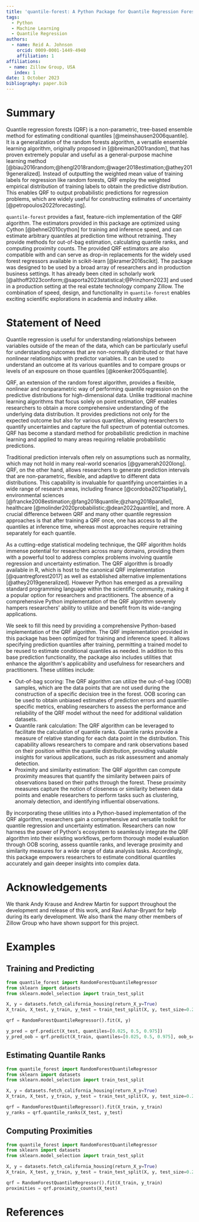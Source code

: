 ```yaml
---
title: 'quantile-forest: A Python Package for Quantile Regression Forests'
tags:
  - Python
  - Machine Learning
  - Quantile Regression
authors:
  - name: Reid A. Johnson
    orcid: 0009-0001-1449-4940
    affiliation: 1
affiliations:
 - name: Zillow Group, USA
   index: 1
date: 1 October 2023
bibliography: paper.bib
---
```


# Summary

Quantile regression forests (QRF) is a non-parametric, tree-based ensemble method for estimating conditional quantiles [@meinshausen2006quantile]. It is a generalization of the random forests algorithm, a versatile ensemble learning algorithm, originally proposed in [@breiman2001random], that has proven extremely popular and useful as a general-purpose machine learning method [@biau2016random;@hengl2018random;@wager2018estimation;@athey2019generalized]. Instead of outputting the weighted mean value of training labels for regression like random forests, QRF employ the weighted empirical distribution of training labels to obtain the predictive distribution. This enables QRF to output probabilistic predictions for regression problems, which are widely useful for constructing estimates of uncertainty [@petropoulos2022forecasting].

`quantile-forest` provides a fast, feature-rich implementation of the QRF algorithm. The estimators provided in this package are optimized using Cython [@behnel2010cython] for training and inference speed, and can estimate arbitrary quantiles at prediction time without retraining. They provide methods for out-of-bag estimation, calculating quantile ranks, and computing proximity counts. The provided QRF estimators are also compatible with and can serve as drop-in replacements for the widely used forest regressors available in scikit-learn [@kramer2016scikit]. The package was designed to be used by a broad array of researchers and in production business settings. It has already been cited in scholarly work [@althoff2023conform;@saporta2023statistical;@Prinzhorn2023] and used in a production setting at the real estate technology company Zillow. The combination of speed, design, and functionality in `quantile-forest` enables exciting scientific explorations in academia and industry alike.

# Statement of Need

Quantile regression is useful for understanding relationships between variables outside of the mean of the data, which can be particularly useful for understanding outcomes that are non-normally distributed or that have nonlinear relationships with predictor variables. It can be used to understand an outcome at its various quantiles and to compare groups or levels of an exposure on those quantiles [@koenker2005quantile].

QRF, an extension of the random forest algorithm, provides a flexible, nonlinear and nonparametric way of performing quantile regression on the predictive distributions for high-dimensional data. Unlike traditional machine learning algorithms that focus solely on point estimation, QRF enables researchers to obtain a more comprehensive understanding of the underlying data distribution. It provides predictions not only for the expected outcome but also for various quantiles, allowing researchers to quantify uncertainties and capture the full spectrum of potential outcomes. QRF has become a standard method for probabilistic prediction in machine learning and applied to many areas requiring reliable probabilistic predictions.

Traditional prediction intervals often rely on assumptions such as normality, which may not hold in many real-world scenarios [@gyamerah2020long]. QRF, on the other hand, allows researchers to generate prediction intervals that are non-parametric, flexible, and adaptive to different data distributions. This capability is invaluable for quantifying uncertainties in a wide range of research areas, including finance [@cordoba2021spatially], environmental sciences [@francke2008estimation;@fang2018quantile;@zhang2018parallel], healthcare [@molinder2020probabilistic;@dean2022quantile], and more. A crucial difference between QRF and many other quantile regression approaches is that after training a QRF once, one has access to all the quantiles at inference time, whereas most approaches require retraining separately for each quantile.

As a cutting-edge statistical modeling technique, the QRF algorithm holds immense potential for researchers across many domains, providing them with a powerful tool to address complex problems involving quantile regression and uncertainty estimation. The QRF algorithm is broadly available in R, which is host to the canonical QRF implementation [@quantregforest2017] as well as established alternative implementations [@athey2019generalized]. However Python has emerged as a prevailing standard programming language within the scientific community, making it a popular option for researchers and practitioners. The absence of a comprehensive Python implementation of the QRF algorithm severely hampers researchers' ability to utilize and benefit from its wide-ranging applications.

We seek to fill this need by providing a comprehensive Python-based implementation of the QRF algorithm. The QRF implementation provided in this package has been optimized for training and inference speed. It allows specifying prediction quantiles after training, permitting a trained model to be reused to estimate conditional quantiles as needed. In addition to this base prediction functionality, the package also includes utilities that enhance the algorithm's applicability and usefulness for researchers and practitioners. These utilities include:

* Out-of-bag scoring: The QRF algorithm can utilize the out-of-bag (OOB) samples, which are the data points that are not used during the construction of a specific decision tree in the forest. OOB scoring can be used to obtain unbiased estimates of prediction errors and quantile-specific metrics, enabling researchers to assess the performance and reliability of the QRF model without the need for additional validation datasets.
* Quantile rank calculation: The QRF algorithm can be leveraged to facilitate the calculation of quantile ranks. Quantile ranks provide a measure of relative standing for each data point in the distribution. This capability allows researchers to compare and rank observations based on their position within the quantile distribution, providing valuable insights for various applications, such as risk assessment and anomaly detection.
* Proximity and similarity estimation: The QRF algorithm can compute proximity measures that quantify the similarity between pairs of observations based on their paths through the forest. These proximity measures capture the notion of closeness or similarity between data points and enable researchers to perform tasks such as clustering, anomaly detection, and identifying influential observations.

By incorporating these utilities into a Python-based implementation of the QRF algorithm, researchers gain a comprehensive and versatile toolkit for quantile regression and uncertainty estimation. Researchers can now harness the power of Python's ecosystem to seamlessly integrate the QRF algorithm into their existing workflows, perform thorough model evaluation through OOB scoring, assess quantile ranks, and leverage proximity and similarity measures for a wide range of data analysis tasks. Accordingly, this package empowers researchers to estimate conditional quantiles accurately and gain deeper insights into complex data.

# Acknowledgements

We thank Andy Krause and Andrew Martin for support throughout the development and release of this work, and Ravi Ashar-Bryant for help during its early development. We also thank the many other members of Zillow Group who have shown support for this project.

# Examples

## Training and Predicting

```python
from quantile_forest import RandomForestQuantileRegressor
from sklearn import datasets
from sklearn.model_selection import train_test_split

X, y = datasets.fetch_california_housing(return_X_y=True)
X_train, X_test, y_train, y_test = train_test_split(X, y, test_size=0.25)

qrf = RandomForestQuantileRegressor().fit(X, y)

y_pred = qrf.predict(X_test, quantiles=[0.025, 0.5, 0.975])
y_pred_oob = qrf.predict(X_train, quantiles=[0.025, 0.5, 0.975], oob_score=True)
```

## Estimating Quantile Ranks

```python
from quantile_forest import RandomForestQuantileRegressor
from sklearn import datasets
from sklearn.model_selection import train_test_split

X, y = datasets.fetch_california_housing(return_X_y=True)
X_train, X_test, y_train, y_test = train_test_split(X, y, test_size=0.25)

qrf = RandomForestQuantileRegressor().fit(X_train, y_train)
y_ranks = qrf.quantile_ranks(X_test, y_test)
```

## Computing Proximities

```python
from quantile_forest import RandomForestQuantileRegressor
from sklearn import datasets
from sklearn.model_selection import train_test_split

X, y = datasets.fetch_california_housing(return_X_y=True)
X_train, X_test, y_train, y_test = train_test_split(X, y, test_size=0.25)

qrf = RandomForestQuantileRegressor().fit(X_train, y_train)
proximities = qrf.proximity_counts(X_test)
```

# References
